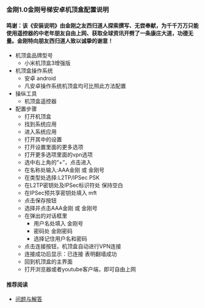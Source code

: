 ### 金刚1.0金刚号梯安卓机顶盒配置说明
#### 鸣谢：该《安装说明》由金刚之友西归道人探索撰写、无尝奉献，为千千万万只能使用遥控器的中老年朋友自由上网、获取全球资讯开劈了一条康庄大道，功德无量。金刚特向朋友西归道人致以诚挚的谢意！
- 机顶盒品牌型号
  - 小米机顶盒3增强版
- 机顶盒操作系统
  - 安卓 android
  - 凡安卓操作系统机顶盒均可比照此方法配置
- 操纵工具
  - 机顶盒遥控器
- 配置步骤
  - 打开机顶盒
  - 找到系统应用
  - 进入系统应用
  - 打开其中的设置
  - 打开设置里面的更多选项
  - 打开更多选项里面的vpn选项
  - 选中右上角的“+”，点击进入
  - 在名称处输入:AAA金刚 或 金刚号
  - 在类型处选择:L2TP/IPSec PSK
  - 在L2TP密钥处及IPSec标识符处 保持空白
  - 在IPSec预共享密钥处填入 mft
  - 点击保存按钮
  - 选择并点击AAA金刚 或 金刚号
  - 在弹出的对话框里
    - 用户名处填入 金刚号
    - 密码处 金刚密码
    - 选择记住用户名和密码
  - 点击连接按钮，机顶盒自动进行VPN连接
  - 连接成功后显示：已连接 表明翻墙成功
  - 回到机顶盒的主界面
  - 打开浏览器或者youtube客户端，即可自由上网



#### 推荐阅读
- [ 问题与解答 ](https://a2zitpro.github.io/web/列表-问题与解答)
